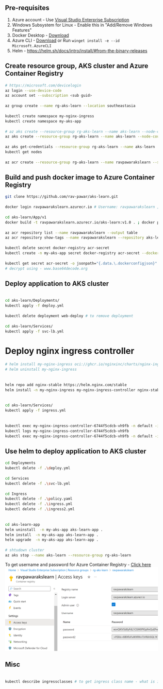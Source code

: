 ## Pre-requisites
1. Azure account - Use [Visual Studio Enterprise Subscription](https://my.visualstudio.com/Subscriptions?mkt=en-us)
2. Windows Subsystem for Linux - Enable this in "Add/Remove Windows Features"
2. Docker Desktop - [Download](https://www.docker.com/products/docker-desktop)
3. Azure CLI - [Download](https://docs.microsoft.com/en-us/cli/azure/install-azure-cli?view=azure-cli-latest) or Run `winget install -e --id Microsoft.AzureCLI`
4. Helm - https://helm.sh/docs/intro/install/#from-the-binary-releases

## Create resource group, AKS cluster and Azure Container Registry
```bash
# https://microsoft.com/devicelogin
az login --use-device-code
az account set --subscription <sub guid>

az group create --name rg-aks-learn --location southeastasia

kubectl create namespace my-nginx-ingress
kubectl create namespace my-aks-app

# az aks create --resource-group rg-aks-learn --name aks-learn --node-count 1 --enable-addons monitoring --generate-ssh-keys
az aks create --resource-group rg-aks-learn --name aks-learn --node-count 1 --enable-addons monitoring --generate-ssh-keys --vm-set-type VirtualMachineScaleSets --node-vm-size standard_ds2

az aks get-credentials --resource-group rg-aks-learn --name aks-learn
kubectl get nodes

az acr create --resource-group rg-aks-learn --name ravpawarakslearn --sku Basic --admin-enabled true
```

## Build and push docker image to Azure Container Registry
```bash
git clone https://github.com/rav-pawar/aks-learn.git

docker login ravpawarakslearn.azurecr.io # Username: ravpawarakslearn , Password: password

cd aks-learn/App/v1
docker build -t ravpawarakslearn.azurecr.io/aks-learn:v1.0 . ; docker push ravpawarakslearn.azurecr.io/aks-learn:v1.0

az acr repository list --name ravpawarakslearn --output table
az acr repository show-tags --name ravpawarakslearn --repository aks-learn --output table

kubectl delete secret docker-registry acr-secret
kubectl create -n my-aks-app secret docker-registry acr-secret --docker-server=ravpawarakslearn.azurecr.io --docker-username=ravpawarakslearn --docker-password=password --docker-email=ravpawar@hotmail.com

kubectl get secret acr-secret -o jsonpath="{.data.\.dockerconfigjson}" 
# decrypt using - www.base64decode.org

```

## Deploy application to AKS cluster
```bash

cd aks-learn/Deployments/
kubectl apply -f deploy.yml

kubectl delete deployment web-deploy # to remove deployment

cd aks-learn/Services/
kubectl apply -f svc-lb.yml

```


# Deploy nginx ingress controller
```bash
# helm install my-nginx-ingress oci://ghcr.io/nginxinc/charts/nginx-ingress --version 1.1.0
# helm uninstall my-nginx-ingress


helm repo add nginx-stable https://helm.nginx.com/stable
helm install -n my-nginx-ingress my-nginx-ingress-controller nginx-stable/nginx-ingress


cd aks-learn/Services/
kubectl apply -f ingress.yml


kubectl exec my-nginx-ingress-controller-6744f5cdcb-vh9fb -n default -it -- bash -c "cat etc/nginx/nginx.conf"
kubectl logs my-nginx-ingress-controller-6744f5cdcb-vh9fb
kubectl exec my-nginx-ingress-controller-6744f5cdcb-vh9fb -n default -it -- bash -c "cat /var/log/nginx/error.log" 
```

## Use helm to deploy application to AKS cluster
```bash
cd Deployments
kubectl delete -f .\deploy.yml

cd Services
kubectl delete -f .\svc-lb.yml

cd Ingress
kubectl delete -f .\policy.yaml
kubectl delete -f .\ingress.yml
kubectl delete -f .\ingress2.yml


cd aks-learn-app
helm uninstall  -n my-aks-app aks-learn-app .
helm install  -n my-aks-app aks-learn-app .
helm upgrade  -n my-aks-app aks-learn-app .

# shtudown cluster
az aks stop --name aks-learn --resource-group rg-aks-learn
```


To get username and password for Azure Container Registry - [Click here](https://portal.azure.com/#@ravpawarhotmail.onmicrosoft.com/resource/subscriptions/130ac2c4-7738-417c-ac84-be52935d892f/resourceGroups/rg-aks-learn/providers/Microsoft.ContainerRegistry/registries/ravpawarakslearn/accessKey)
![To get username and password for Azure Container Registry](acr-access-keys.png)


## Misc
```bash

kubectl describe ingressclasses # to get ingress class name - what is ingress class? - https://kubernetes.io/docs/concepts/services-networking/ingress/#ingress-class
```
